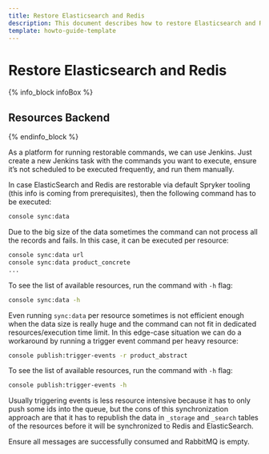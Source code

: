 ```yaml
---
title: Restore Elasticsearch and Redis
description: This document describes how to restore Elasticsearch and Redis data.
template: howto-guide-template
---
```


# Restore Elasticsearch and Redis

{% info_block infoBox %}

## Resources Backend

{% endinfo_block %}

As a platform for running restorable commands, we can use Jenkins. Just create a new Jenkins task with the commands
you want to execute, ensure it’s not scheduled to be executed frequently, and run them manually.

In case ElasticSearch and Redis are restorable via default Spryker tooling (this info is coming from prerequisites),
then the following command has to be executed:
```bash
console sync:data
```
Due to the big size of the data sometimes the command can not process all the records and fails. In this case,
it can be executed per resource:
```bash
console sync:data url
console sync:data product_concrete  
...
```
To see the list of available resources, run the command with `-h` flag:
```bash
console sync:data -h
```
Even running `sync:data` per resource sometimes is not efficient enough when the data size is really huge and the command
can not fit in dedicated resources/execution time limit. In this edge-case situation we can do a workaround by running
a trigger event command per heavy resource:
```bash
console publish:trigger-events -r product_abstract
```
To see the list of available resources, run the command with `-h` flag:
```bash
console publish:trigger-events -h
```
Usually triggering events is less resource intensive because it has to only push some ids into the queue, but the cons of
this synchronization approach are that it has to republish the data in `_storage` and `_search` tables of the resources
before it will be synchronized to Redis and ElasticSearch.

Ensure all messages are successfully consumed and RabbitMQ is empty.


